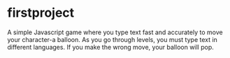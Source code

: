 # firstproject
A simple Javascript game where you type text fast and accurately to move your character-a balloon. As you go through levels, you must type text in different languages. If you make the wrong move, your balloon will pop. 
